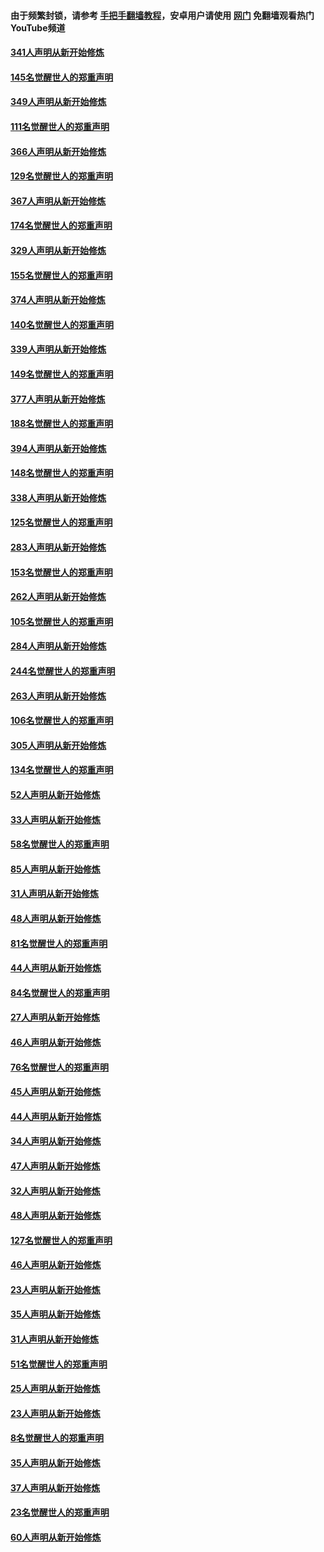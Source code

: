 #### 由于频繁封锁，请参考 [手把手翻墙教程](https://github.com/gfw-breaker/guides/wiki/)，安卓用户请使用 [网门](https://github.com/gfw-breaker/nogfw/blob/master/dl.md?t=06261301) 免翻墙观看热门YouTube频道 

#### [341人声明从新开始修炼](../pages/91/427255.md?t=06261301) 

#### [145名觉醒世人的郑重声明](../pages/91/427254.md?t=06261301) 

#### [349人声明从新开始修炼](../pages/91/426969.md?t=06261301) 

#### [111名觉醒世人的郑重声明](../pages/91/426968.md?t=06261301) 

#### [366人声明从新开始修炼](../pages/91/426737.md?t=06261301) 

#### [129名觉醒世人的郑重声明](../pages/91/426736.md?t=06261301) 

#### [367人声明从新开始修炼](../pages/91/426421.md?t=06261301) 

#### [174名觉醒世人的郑重声明](../pages/91/426420.md?t=06261301) 

#### [329人声明从新开始修炼](../pages/91/426139.md?t=06261301) 

#### [155名觉醒世人的郑重声明](../pages/91/426138.md?t=06261301) 

#### [374人声明从新开始修炼](../pages/91/425811.md?t=06261301) 

#### [140名觉醒世人的郑重声明](../pages/91/425810.md?t=06261301) 

#### [339人声明从新开始修炼](../pages/91/425690.md?t=06261301) 

#### [149名觉醒世人的郑重声明](../pages/91/425689.md?t=06261301) 

#### [377人声明从新开始修炼](../pages/91/424867.md?t=06261301) 

#### [188名觉醒世人的郑重声明](../pages/91/424866.md?t=06261301) 

#### [394人声明从新开始修炼](../pages/91/423914.md?t=06261301) 

#### [148名觉醒世人的郑重声明](../pages/91/423913.md?t=06261301) 

#### [338人声明从新开始修炼](../pages/91/423540.md?t=06261301) 

#### [125名觉醒世人的郑重声明](../pages/91/423539.md?t=06261301) 

#### [283人声明从新开始修炼](../pages/91/423296.md?t=06261301) 

#### [153名觉醒世人的郑重声明](../pages/91/423295.md?t=06261301) 

#### [262人声明从新开始修炼](../pages/91/423004.md?t=06261301) 

#### [105名觉醒世人的郑重声明](../pages/91/423003.md?t=06261301) 

#### [284人声明从新开始修炼](../pages/91/422707.md?t=06261301) 

#### [244名觉醒世人的郑重声明](../pages/91/422706.md?t=06261301) 

#### [263人声明从新开始修炼](../pages/91/422553.md?t=06261301) 

#### [106名觉醒世人的郑重声明](../pages/91/422552.md?t=06261301) 

#### [305人声明从新开始修炼](../pages/91/422153.md?t=06261301) 

#### [134名觉醒世人的郑重声明](../pages/91/422152.md?t=06261301) 

#### [52人声明从新开始修炼](../pages/91/421846.md?t=06261301) 

#### [33人声明从新开始修炼](../pages/91/421804.md?t=06261301) 

#### [58名觉醒世人的郑重声明](../pages/91/421845.md?t=06261301) 

#### [85人声明从新开始修炼](../pages/91/421769.md?t=06261301) 

#### [31人声明从新开始修炼](../pages/91/421763.md?t=06261301) 

#### [48人声明从新开始修炼](../pages/91/421605.md?t=06261301) 

#### [81名觉醒世人的郑重声明](../pages/91/421656.md?t=06261301) 

#### [44人声明从新开始修炼](../pages/91/421544.md?t=06261301) 

#### [84名觉醒世人的郑重声明](../pages/91/421543.md?t=06261301) 

#### [27人声明从新开始修炼](../pages/91/421465.md?t=06261301) 

#### [46人声明从新开始修炼](../pages/91/421454.md?t=06261301) 

#### [76名觉醒世人的郑重声明](../pages/91/421453.md?t=06261301) 

#### [45人声明从新开始修炼](../pages/91/421452.md?t=06261301) 

#### [44人声明从新开始修炼](../pages/91/421422.md?t=06261301) 

#### [34人声明从新开始修炼](../pages/91/421322.md?t=06261301) 

#### [47人声明从新开始修炼](../pages/91/421264.md?t=06261301) 

#### [32人声明从新开始修炼](../pages/91/421225.md?t=06261301) 

#### [48人声明从新开始修炼](../pages/91/421202.md?t=06261301) 

#### [127名觉醒世人的郑重声明](../pages/91/421224.md?t=06261301) 

#### [46人声明从新开始修炼](../pages/91/421203.md?t=06261301) 

#### [23人声明从新开始修炼](../pages/91/421138.md?t=06261301) 

#### [35人声明从新开始修炼](../pages/91/421122.md?t=06261301) 

#### [31人声明从新开始修炼](../pages/91/421081.md?t=06261301) 

#### [51名觉醒世人的郑重声明](../pages/91/421080.md?t=06261301) 

#### [25人声明从新开始修炼](../pages/91/421020.md?t=06261301) 

#### [23人声明从新开始修炼](../pages/91/420884.md?t=06261301) 

#### [8名觉醒世人的郑重声明](../pages/91/420883.md?t=06261301) 

#### [35人声明从新开始修炼](../pages/91/420809.md?t=06261301) 

#### [37人声明从新开始修炼](../pages/91/420766.md?t=06261301) 

#### [23名觉醒世人的郑重声明](../pages/91/420765.md?t=06261301) 

#### [60人声明从新开始修炼](../pages/91/420727.md?t=06261301) 

